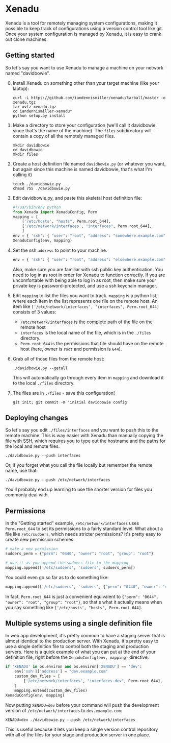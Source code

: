 # Xenadu

Xenadu is a tool for remotely managing system configurations, making it possible to keep track of configurations using a version control tool like git.  Once your system configuration is managed by Xenadu, it is easy to crank out clone machines.

## Getting started

So let's say you want to use Xenadu to manage a machine on your network named "davidbowie".

0. Install Xenadu on something other than your target machine (like your laptop):

    ```
    curl -L https://github.com/iandennismiller/xenadu/tarball/master -o xenadu.tgz
    tar xvfz xenadu.tgz
    cd iandennismiller-xenadu*
    python setup.py install
    ```

1. Make a directory to store your configuration (we'll call it davidbowie, since that's the name of the machine).  The `files` subdirectory will contain a copy of all the remotely managed files.

    ```
    mkdir davidbowie
    cd davidbowie
    mkdir files
    ```

2. Create a host definition file named `davidbowie.py` (or whatever you want, but again since this machine is named davidbowie, that's what I'm calling it)

    ```
    touch ./davidbowie.py
    chmod 755 ./davidbowie.py
    ```

3. Edit davidbowie.py, and paste this skeletal host definition file:

    ```python
    #!/usr/bin/env python
    from Xenadu import XenaduConfig, Perm
    mapping = [
        ['/etc/hosts', "hosts", Perm.root_644],
        ['/etc/network/interfaces', "interfaces", Perm.root_644],
        ]
    env = { 'ssh': { "user": "root", "address": "somewhere.example.com" } }
    XenaduConfig(env, mapping)
    ```

4. Set the ssh `address` to point to your machine.

    ```python
    env = { 'ssh': { "user": "root", "address": "elsewhere.example.com" } }
    ```

    Also, make sure you are familiar with ssh public key authentication.  You need to log in as root in order for Xenadu to function correctly.  If you are uncomfortable with being able to log in as root, then make sure your private key is password-protected, and use a ssh keychain manager.

5. Edit `mapping` to list the files you want to track.  `mapping` is a python list, where each item in the list represents one file on the remote host.  An item like `['/etc/network/interfaces', "interfaces", Perm.root_644]` consists of 3 values: 

    - `/etc/network/interfaces` is the complete path of the file on the remote host
    - `interfaces` is the local name of the file, which is in the `./files` directory.
    - `Perm.root_644` is the permissions that file should have on the remote host (here, owner is `root` and permission is `644`).

6. Grab all of those files from the remote host:

    ```
    ./davidbowie.py --getall
    ```

    This will automatically go through every item in `mapping` and download it to the local `./files` directory.

7. The files are in `./files` - save this configuration!

    ```
    git init; git commit -m 'initial davidbowie config'
    ```

## Deploying changes

So let's say you edit `./files/interfaces` and you want to push this to the remote machine.  This is way easier with Xenadu than manually copying the file with SSH, which requires you to type out the hostname and the paths for the local and remote files.  

```
./davidbowie.py --push interfaces
```

Or, if you forget what you call the file locally but remember the remote name, use that:

```
./davidbowie.py --push /etc/network/interfaces
```

You'll probably end up learning to use the shorter version for files you commonly deal with.  

## Permissions

In the "Getting started" example, `/etc/network/interfaces` uses `Perm.root_644` to set its permissions to a fairly standard level.  What about a file like `/etc/sudoers`, which needs stricter permissions?  It's pretty easy to create new permission schemes:

```python
# make a new permission
sudoers_perm = {"perm": "0440", "owner": "root", "group": "root"}

# use it as you append the sudoers file to the mapping
mapping.append(['/etc/sudoers', 'sudoers', sudoers_perm])
```

You could even go so far as to do something like:

```python
mapping.append(['/etc/sudoers', 'sudoers', {"perm": "0440", "owner": "root", "group": "root"}])
```

In fact, `Perm.root_644` is just a convenient equivalent to `{"perm": "0644", "owner": "root", "group": "root"}`, so that's what it actually means when you say something like `['/etc/hosts', "hosts", Perm.root_644]`.

## Multiple systems using a single definition file

In web app development, it's pretty common to have a staging server that is almost identical to the production server.  With Xenadu, it's pretty easy to use a single definition file to control both the staging and production servers.  Here is a quick example of what you can put at the end of your definition file, right before the `XenaduConfig(env, mapping)` directive:

```python
if 'XENADU' in os.environ and os.environ['XENADU'] == 'dev':
    env['ssh']['address'] = "dev.example.com"
    custom_dev_files = [
        ['/etc/network/interfaces', "interfaces-dev", Perm.root_644],
    ]
    mapping.extend(custom_dev_files)
XenaduConfig(env, mapping)
```

Now putting `XENADU=dev` before your command will push the development version of `/etc/network/interfaces` to `dev.example.com`:

```
XENADU=dev ./davidbowie.py --push /etc/network/interfaces
```

This is useful because it lets you keep a single version control repository with all of the files for your stage and production server in one place.
